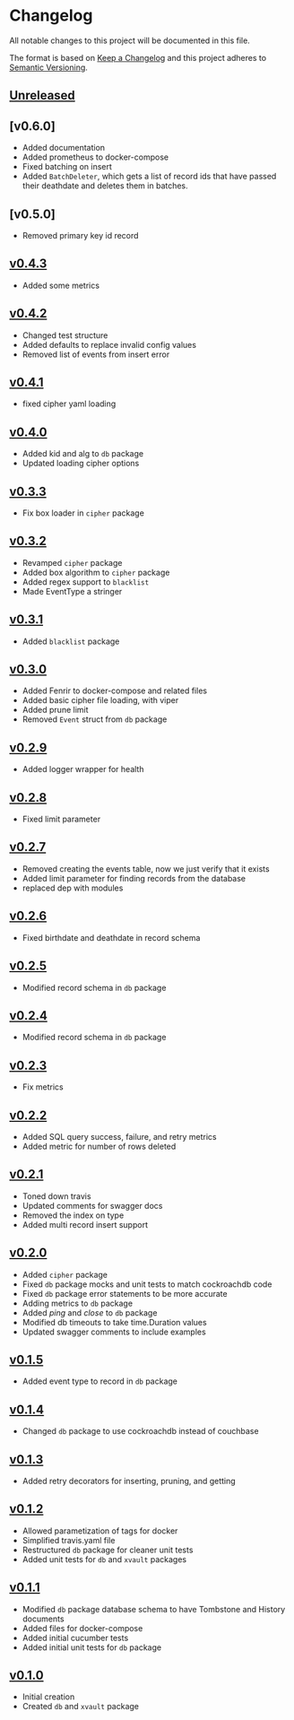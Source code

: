 # Changelog
All notable changes to this project will be documented in this file.

The format is based on [Keep a Changelog](http://keepachangelog.com/en/1.0.0/)
and this project adheres to [Semantic Versioning](http://semver.org/spec/v2.0.0.html).

## [Unreleased]

## [v0.6.0]
- Added documentation
- Added prometheus to docker-compose
- Fixed batching on insert
- Added `BatchDeleter`, which gets a list of record ids that have passed their 
  deathdate and deletes them in batches.

## [v0.5.0]
- Removed primary key id record

## [v0.4.3]
- Added some metrics

## [v0.4.2]
- Changed test structure
- Added defaults to replace invalid config values
- Removed list of events from insert error

## [v0.4.1]
- fixed cipher yaml loading

## [v0.4.0]
- Added kid and alg to `db` package
- Updated loading cipher options

## [v0.3.3]
- Fix box loader in `cipher` package

## [v0.3.2]
- Revamped `cipher` package
- Added box algorithm to `cipher` package
- Added regex support to `blacklist`
- Made EventType a stringer

## [v0.3.1]
- Added `blacklist` package

## [v0.3.0]
- Added Fenrir to docker-compose and related files
- Added basic cipher file loading, with viper
- Added prune limit
- Removed `Event` struct from `db` package

## [v0.2.9]
 - Added logger wrapper for health

## [v0.2.8]
 - Fixed limit parameter

## [v0.2.7]
 - Removed creating the events table, now we just verify that it exists
 - Added limit parameter for finding records from the database
 - replaced dep with modules

## [v0.2.6]
 - Fixed birthdate and deathdate in record schema

## [v0.2.5]
 - Modified record schema in `db` package

## [v0.2.4]
 - Modified record schema in `db` package

## [v0.2.3]
 - Fix metrics

## [v0.2.2]
 - Added SQL query success, failure, and retry metrics
 - Added metric for number of rows deleted

## [v0.2.1]
 - Toned down travis
 - Updated comments for swagger docs
 - Removed the index on type
 - Added multi record insert support

## [v0.2.0]
 - Added `cipher` package
 - Fixed `db` package mocks and unit tests to match cockroachdb code
 - Fixed `db` package error statements to be more accurate
 - Adding metrics to `db` package
 - Added _ping_ and _close_ to `db` package
 - Modified db timeouts to take time.Duration values
 - Updated swagger comments to include examples

## [v0.1.5]
 - Added event type to record in `db` package

## [v0.1.4]
- Changed `db` package to use cockroachdb instead of couchbase

## [v0.1.3]
- Added retry decorators for inserting, pruning, and getting

## [v0.1.2]
- Allowed parametization of tags for docker
- Simplified travis.yaml file
- Restructured `db` package for cleaner unit tests
- Added unit tests for `db` and `xvault` packages

## [v0.1.1]
- Modified `db` package database schema to have Tombstone and History documents
- Added files for docker-compose
- Added initial cucumber tests
- Added initial unit tests for `db` package

## [v0.1.0]
- Initial creation
- Created `db` and `xvault` package

[Unreleased]: https://github.com/Comcast/codex/compare/v0.4.3..HEAD
[v0.4.3]: https://github.com/Comcast/codex/compare/v0.4.2...v0.4.3
[v0.4.2]: https://github.com/Comcast/codex/compare/v0.4.1...v0.4.2
[v0.4.1]: https://github.com/Comcast/codex/compare/v0.4.0...v0.4.1
[v0.4.0]: https://github.com/Comcast/codex/compare/v0.3.3...v0.4.0
[v0.3.3]: https://github.com/Comcast/codex/compare/v0.3.2...v0.3.3
[v0.3.2]: https://github.com/Comcast/codex/compare/v0.3.1...v0.3.2
[v0.3.1]: https://github.com/Comcast/codex/compare/v0.3.0...v0.3.1
[v0.3.0]: https://github.com/Comcast/codex/compare/v0.2.9...v0.3.0
[v0.2.9]: https://github.com/Comcast/codex/compare/v0.2.8...v0.2.9
[v0.2.8]: https://github.com/Comcast/codex/compare/v0.2.7...v0.2.8
[v0.2.7]: https://github.com/Comcast/codex/compare/v0.2.6...v0.2.7
[v0.2.6]: https://github.com/Comcast/codex/compare/v0.2.5...v0.2.6
[v0.2.5]: https://github.com/Comcast/codex/compare/v0.2.4...v0.2.5
[v0.2.4]: https://github.com/Comcast/codex/compare/v0.2.3...v0.2.4
[v0.2.3]: https://github.com/Comcast/codex/compare/v0.2.2...v0.2.3
[v0.2.2]: https://github.com/Comcast/codex/compare/v0.2.1...v0.2.2
[v0.2.1]: https://github.com/Comcast/codex/compare/v0.2.0...v0.2.1
[v0.2.0]: https://github.com/Comcast/codex/compare/v0.1.5...v0.2.0
[v0.1.5]: https://github.com/Comcast/codex/compare/v0.1.4...v0.1.5
[v0.1.4]: https://github.com/Comcast/codex/compare/v0.1.3...v0.1.4
[v0.1.3]: https://github.com/Comcast/codex/compare/v0.1.2...v0.1.3
[v0.1.2]: https://github.com/Comcast/codex/compare/v0.1.1...v0.1.2
[v0.1.1]: https://github.com/Comcast/codex/compare/v0.1.0...v0.1.1
[v0.1.0]: https://github.com/Comcast/codex/compare/0.0.0...v0.1.0
